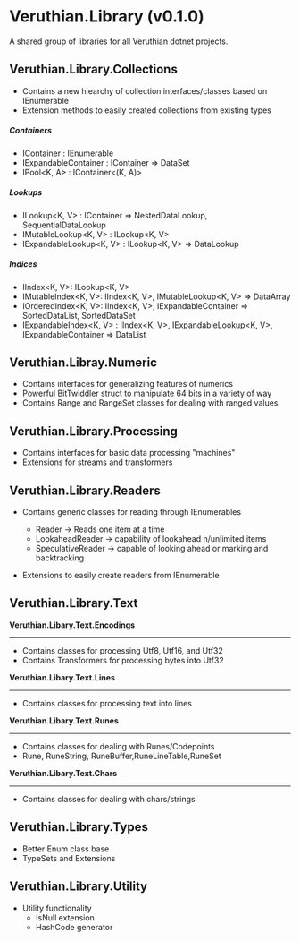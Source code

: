# Veruthian.Library (v0.1.0)
A shared group of libraries for all Veruthian dotnet projects.

**Veruthian.Library.Collections**
-- 
- Contains a new hiearchy of collection interfaces/classes based on IEnumerable
- Extension methods to easily created collections from existing types

##### Containers
- IContainer<T> : IEnumerable<T>
- IExpandableContainer<T> : IContainer<T> => DataSet
- IPool<K, A> : IContainer<(K, A)>
        
##### Lookups
- ILookup<K, V> : IContainer<V>  => NestedDataLookup, SequentialDataLookup
- IMutableLookup<K, V> : ILookup<K, V>
- IExpandableLookup<K, V> : ILookup<K, V> => DataLookup

##### Indices
- IIndex<K, V>: ILookup<K, V>
- IMutableIndex<K, V>: IIndex<K, V>, IMutableLookup<K, V> => DataArray
- IOrderedIndex<K, V>: IIndex<K, V>, IExpandableContainer<V> => SortedDataList, SortedDataSet
- IExpandableIndex<K, V> : IIndex<K, V>, IExpandableLookup<K, V>, IExpandableContainer<V> => DataList

**Veruthian.Libray.Numeric**
-- 
- Contains interfaces for generalizing features of numerics
- Powerful BitTwiddler struct to manipulate 64 bits in a variety of way
- Contains Range and RangeSet classes for dealing with ranged values

**Veruthian.Library.Processing**
--
- Contains interfaces for basic data processing "machines"
- Extensions for streams and transformers

**Veruthian.Library.Readers**
--
- Contains generic classes for reading through IEnumerables
   - Reader -> Reads one item at a time
   - LookaheadReader -> capability of lookahead n/unlimited items
   - SpeculativeReader -> capable of looking ahead or marking and backtracking
   
- Extensions to easily create readers from IEnumerable

**Veruthian.Library.Text**
--
**Veruthian.Libary.Text.Encodings**
-- -
- Contains classes for processing Utf8, Utf16, and Utf32
- Contains Transformers for processing bytes into Utf32

**Veruthian.Libary.Text.Lines**
-- -
- Contains classes for processing text into lines

**Veruthian.Libary.Text.Runes**
-- -
- Contains classes for dealing with Runes/Codepoints
- Rune, RuneString, RuneBuffer,RuneLineTable,RuneSet

**Veruthian.Libary.Text.Chars**
-- -
- Contains classes for dealing with chars/strings

**Veruthian.Library.Types**
--
- Better Enum class base
- TypeSets and Extensions

**Veruthian.Library.Utility**
--
- Utility functionality 
   - IsNull extension
   - HashCode generator